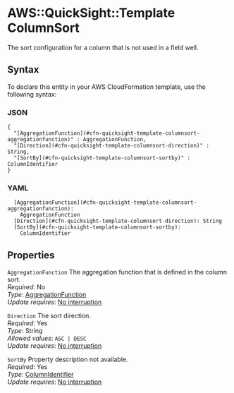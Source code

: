 # AWS::QuickSight::Template ColumnSort<a name="aws-properties-quicksight-template-columnsort"></a>

The sort configuration for a column that is not used in a field well\.

## Syntax<a name="aws-properties-quicksight-template-columnsort-syntax"></a>

To declare this entity in your AWS CloudFormation template, use the following syntax:

### JSON<a name="aws-properties-quicksight-template-columnsort-syntax.json"></a>

```
{
  "[AggregationFunction](#cfn-quicksight-template-columnsort-aggregationfunction)" : AggregationFunction,
  "[Direction](#cfn-quicksight-template-columnsort-direction)" : String,
  "[SortBy](#cfn-quicksight-template-columnsort-sortby)" : ColumnIdentifier
}
```

### YAML<a name="aws-properties-quicksight-template-columnsort-syntax.yaml"></a>

```
  [AggregationFunction](#cfn-quicksight-template-columnsort-aggregationfunction): 
    AggregationFunction
  [Direction](#cfn-quicksight-template-columnsort-direction): String
  [SortBy](#cfn-quicksight-template-columnsort-sortby): 
    ColumnIdentifier
```

## Properties<a name="aws-properties-quicksight-template-columnsort-properties"></a>

`AggregationFunction`  <a name="cfn-quicksight-template-columnsort-aggregationfunction"></a>
The aggregation function that is defined in the column sort\.  
*Required*: No  
*Type*: [AggregationFunction](aws-properties-quicksight-template-aggregationfunction.md)  
*Update requires*: [No interruption](https://docs.aws.amazon.com/AWSCloudFormation/latest/UserGuide/using-cfn-updating-stacks-update-behaviors.html#update-no-interrupt)

`Direction`  <a name="cfn-quicksight-template-columnsort-direction"></a>
The sort direction\.  
*Required*: Yes  
*Type*: String  
*Allowed values*: `ASC | DESC`  
*Update requires*: [No interruption](https://docs.aws.amazon.com/AWSCloudFormation/latest/UserGuide/using-cfn-updating-stacks-update-behaviors.html#update-no-interrupt)

`SortBy`  <a name="cfn-quicksight-template-columnsort-sortby"></a>
Property description not available\.  
*Required*: Yes  
*Type*: [ColumnIdentifier](aws-properties-quicksight-template-columnidentifier.md)  
*Update requires*: [No interruption](https://docs.aws.amazon.com/AWSCloudFormation/latest/UserGuide/using-cfn-updating-stacks-update-behaviors.html#update-no-interrupt)